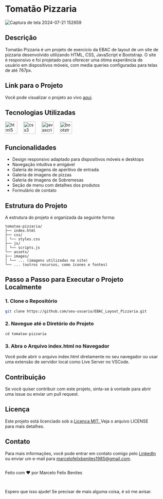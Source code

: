 # Tomatão Pizzaria

![Captura de tela 2024-07-21 152659](https://github.com/user-attachments/assets/0c33a5a7-d83d-49fa-b7c3-207fabed0110)


## Descrição
Tomatão Pizzaria é um projeto de exercicío da EBAC de layout de um site de pizzaria desenvolvido utilizando HTML, CSS, JavaScript e Bootstrap. O site é responsivo e foi projetado para oferecer uma ótima experiência de usuário em dispositivos móveis, com media queries configuradas para telas de até 767px.

## Link para o Projeto
Você pode visualizar o projeto ao vivo [aqui](https://ebac-layout-pizzaria.vercel.app/).

## Tecnologias Utilizadas
<div align="left">
  <img src="https://img.shields.io/badge/HTML5-E34F26?logo=html5&logoColor=white&style=for-the-badge" height="40" alt="html5 logo"  />
  <img width="12" />
  <img src="https://img.shields.io/badge/CSS3-1572B6?logo=css3&logoColor=white&style=for-the-badge" height="40" alt="css3 logo"  />
  <img width="12" />
  <img src="https://img.shields.io/badge/JavaScript-F7DF1E?logo=javascript&logoColor=black&style=for-the-badge" height="40" alt="javascript logo"  />
  <img width="12" />
  <img src="https://img.shields.io/badge/Bootstrap-7952B3?logo=bootstrap&logoColor=white&style=for-the-badge" height="40" alt="bootstrap logo"  />
</div>

###

## Funcionalidades
- Design responsivo adaptado para dispositivos móveis e desktops
- Navegação intuitiva e amigável
- Galeria de imagens de aperitivo de entrada
- Galeria de imagens de pizzas
- Galeria de imagens de Sobremesas
- Seção de menu com detalhes dos produtos
- Formulário de contato

## Estrutura do Projeto
A estrutura do projeto é organizada da seguinte forma:

`````
tomatao-pizzaria/
├── index.html
├── css/
│ └── styles.css
├── js/
│ └── scripts.js
└── assets/
├── images/
│ └── ... (imagens utilizadas no site)
└── ... (outros recursos, como ícones e fontes)

``````


## Passo a Passo para Executar o Projeto Localmente

### 1. Clone o Repositório
```bash
git clone https://github.com/seu-usuario/EBAC_Layout_Pizzaria.git

``````

### 2. Navegue até o Diretório do Projeto

````
cd tomatao-pizzaria

````

### 3. Abra o Arquivo index.html no Navegador

Você pode abrir o arquivo index.html diretamente no seu navegador ou usar uma extensão de servidor local como Live Server no VSCode.

## Contribuição

Se você quiser contribuir com este projeto, sinta-se à vontade para abrir uma issue ou enviar um pull request.

## Licença

Este projeto está licenciado sob a [ Licença MIT. ]( https://docs.github.com/pt/repositories/managing-your-repositorys-settings-and-features/customizing-your-repository/licensing-a-repository ) Veja o arquivo LICENSE para mais detalhes.

## Contato

Para mais informações, você pode entrar em contato comigo pelo [LinkedIn](https://www.linkedin.com/in/marcelo-benites-2a2893168/) ou enviar um e-mail para marcelofelixbenites1985@gmail.com.

##

Feito com ❤️ por Marcelo Felix Benites

<br />

Espero que isso ajude! Se precisar de mais alguma coisa, é só me avisar.



